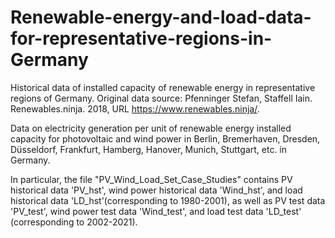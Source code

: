 # Renewable-energy-and-load-data-for-representative-regions-in-Germany
Historical data of installed capacity of renewable energy in representative regions of Germany.
Original data source: Pfenninger Stefan, Staffell Iain. Renewables.ninja. 2018, URL https://www.renewables.ninja/.

Data on electricity generation per unit of renewable energy installed capacity for photovoltaic and wind power in 
Berlin, Bremerhaven, Dresden, Düsseldorf, Frankfurt, Hamberg, Hanover, Munich, Stuttgart, etc. in Germany.

In particular, the file "PV_Wind_Load_Set_Case_Studies" contains PV historical data 'PV_hst', wind power historical data 'Wind_hst', and load historical data 'LD_hst'(corresponding to 1980-2001), as well as PV test data 'PV_test', wind power test data 'Wind_test', and load test data 'LD_test' (corresponding to 2002-2021).
